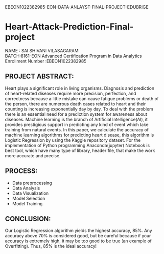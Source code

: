 EBEON1022382985-EON-DATA-ANLAYST-FINAL-PROJECT-EDUBRIGE
# Heart-Attack-Prediction-Final-project

  NAME : SAI SHIVANI VILASAGARAM     
  BATCH:8161-EON Advanced Certification Program in Data Analytics      
  Enrollment Number :EBEON1022382985
  
## PROJECT ABSTRACT:

Heart plays a significant role in living organisms. Diagnosis and prediction of heart-related diseases require more precision, perfection, and 
correctness because a little mistake can cause fatigue problems or death of the person, there are numerous death cases related to heart and
their counting is increasing exponentially day by day. To deal with the problem there is an essential need for a prediction system for 
awareness about diseases. Machine learning is the branch of Artificial Intelligence(AI), it provides prestigious support in predicting any 
kind of event which take training from natural events. In this paper, we calculate the accuracy of machine learning algorithms for predicting 
heart disease, this algorithm is Logistic Regression by using the Kaggle repository dataset. For the implementation of Python programming 
Anaconda(jupyter) Notebook is best tool, which have many type of library, header file, that make the work more accurate and precise.

## PROCESS:

- Data preprocessing
- Data Analysis
- Data Visualization
- Model Selection
- Model Training

## CONCLUSION:

Our Logistic Regression algorithm yields the highest accuracy, 85%. Any accuracy above 70% is considered good, but be careful because if your accuracy is extremely high, it may be too good to be true (an example of Overfitting). Thus, 85% is the ideal accuracy!
